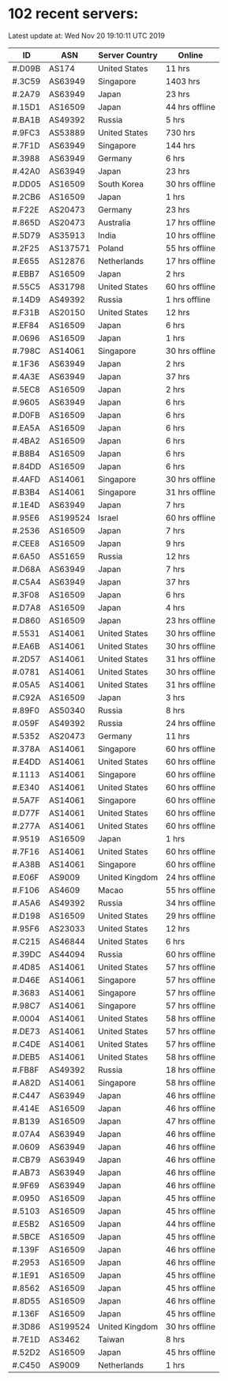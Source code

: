 # 102 recent servers:

Latest update at: Wed Nov 20 19:10:11 UTC 2019

| ID | ASN | Server Country | Online |
| -- | --- | -------------- | ------ |
| #.D09B | AS174 | United States | 11 hrs |
| #.3C59 | AS63949 | Singapore | 1403 hrs |
| #.2A79 | AS63949 | Japan | 23 hrs |
| #.15D1 | AS16509 | Japan | 44 hrs offline |
| #.BA1B | AS49392 | Russia | 5 hrs |
| #.9FC3 | AS53889 | United States | 730 hrs |
| #.7F1D | AS63949 | Singapore | 144 hrs |
| #.3988 | AS63949 | Germany | 6 hrs |
| #.42A0 | AS63949 | Japan | 23 hrs |
| #.DD05 | AS16509 | South Korea | 30 hrs offline |
| #.2CB6 | AS16509 | Japan | 1 hrs |
| #.F22E | AS20473 | Germany | 23 hrs |
| #.865D | AS20473 | Australia | 17 hrs offline |
| #.5D79 | AS35913 | India | 10 hrs offline |
| #.2F25 | AS137571 | Poland | 55 hrs offline |
| #.E655 | AS12876 | Netherlands | 17 hrs offline |
| #.EBB7 | AS16509 | Japan | 2 hrs |
| #.55C5 | AS31798 | United States | 60 hrs offline |
| #.14D9 | AS49392 | Russia | 1 hrs offline |
| #.F31B | AS20150 | United States | 12 hrs |
| #.EF84 | AS16509 | Japan | 6 hrs |
| #.0696 | AS16509 | Japan | 1 hrs |
| #.798C | AS14061 | Singapore | 30 hrs offline |
| #.1F36 | AS63949 | Japan | 2 hrs |
| #.4A3E | AS63949 | Japan | 37 hrs |
| #.5EC8 | AS16509 | Japan | 2 hrs |
| #.9605 | AS63949 | Japan | 6 hrs |
| #.D0FB | AS16509 | Japan | 6 hrs |
| #.EA5A | AS16509 | Japan | 6 hrs |
| #.4BA2 | AS16509 | Japan | 6 hrs |
| #.B8B4 | AS16509 | Japan | 6 hrs |
| #.84DD | AS16509 | Japan | 6 hrs |
| #.4AFD | AS14061 | Singapore | 30 hrs offline |
| #.B3B4 | AS14061 | Singapore | 31 hrs offline |
| #.1E4D | AS63949 | Japan | 7 hrs |
| #.95E6 | AS199524 | Israel | 60 hrs offline |
| #.2536 | AS16509 | Japan | 7 hrs |
| #.CEE8 | AS16509 | Japan | 9 hrs |
| #.6A50 | AS51659 | Russia | 12 hrs |
| #.D68A | AS63949 | Japan | 7 hrs |
| #.C5A4 | AS63949 | Japan | 37 hrs |
| #.3F08 | AS16509 | Japan | 6 hrs |
| #.D7A8 | AS16509 | Japan | 4 hrs |
| #.D860 | AS16509 | Japan | 23 hrs offline |
| #.5531 | AS14061 | United States | 30 hrs offline |
| #.EA6B | AS14061 | United States | 30 hrs offline |
| #.2D57 | AS14061 | United States | 31 hrs offline |
| #.0781 | AS14061 | United States | 30 hrs offline |
| #.05A5 | AS14061 | United States | 31 hrs offline |
| #.C92A | AS16509 | Japan | 3 hrs |
| #.89F0 | AS50340 | Russia | 8 hrs |
| #.059F | AS49392 | Russia | 24 hrs offline |
| #.5352 | AS20473 | Germany | 11 hrs |
| #.378A | AS14061 | Singapore | 60 hrs offline |
| #.E4DD | AS14061 | United States | 60 hrs offline |
| #.1113 | AS14061 | Singapore | 60 hrs offline |
| #.E340 | AS14061 | United States | 60 hrs offline |
| #.5A7F | AS14061 | Singapore | 60 hrs offline |
| #.D77F | AS14061 | United States | 60 hrs offline |
| #.277A | AS14061 | United States | 60 hrs offline |
| #.9519 | AS16509 | Japan | 1 hrs |
| #.7F16 | AS14061 | United States | 60 hrs offline |
| #.A38B | AS14061 | Singapore | 60 hrs offline |
| #.E06F | AS9009 | United Kingdom | 24 hrs offline |
| #.F106 | AS4609 | Macao | 55 hrs offline |
| #.A5A6 | AS49392 | Russia | 34 hrs offline |
| #.D198 | AS16509 | United States | 29 hrs offline |
| #.95F6 | AS23033 | United States | 12 hrs |
| #.C215 | AS46844 | United States | 6 hrs |
| #.39DC | AS44094 | Russia | 60 hrs offline |
| #.4D85 | AS14061 | United States | 57 hrs offline |
| #.D46E | AS14061 | Singapore | 57 hrs offline |
| #.3683 | AS14061 | Singapore | 57 hrs offline |
| #.98C7 | AS14061 | Singapore | 57 hrs offline |
| #.0004 | AS14061 | United States | 58 hrs offline |
| #.DE73 | AS14061 | United States | 57 hrs offline |
| #.C4DE | AS14061 | United States | 57 hrs offline |
| #.DEB5 | AS14061 | United States | 58 hrs offline |
| #.FB8F | AS49392 | Russia | 18 hrs offline |
| #.A82D | AS14061 | Singapore | 58 hrs offline |
| #.C447 | AS63949 | Japan | 46 hrs offline |
| #.414E | AS16509 | Japan | 46 hrs offline |
| #.B139 | AS16509 | Japan | 47 hrs offline |
| #.07A4 | AS63949 | Japan | 46 hrs offline |
| #.0609 | AS63949 | Japan | 46 hrs offline |
| #.CB79 | AS63949 | Japan | 46 hrs offline |
| #.AB73 | AS63949 | Japan | 46 hrs offline |
| #.9F69 | AS63949 | Japan | 46 hrs offline |
| #.0950 | AS16509 | Japan | 45 hrs offline |
| #.5103 | AS16509 | Japan | 45 hrs offline |
| #.E5B2 | AS16509 | Japan | 44 hrs offline |
| #.5BCE | AS16509 | Japan | 45 hrs offline |
| #.139F | AS16509 | Japan | 46 hrs offline |
| #.2953 | AS16509 | Japan | 46 hrs offline |
| #.1E91 | AS16509 | Japan | 45 hrs offline |
| #.8562 | AS16509 | Japan | 45 hrs offline |
| #.8D55 | AS16509 | Japan | 46 hrs offline |
| #.136F | AS16509 | Japan | 45 hrs offline |
| #.3D86 | AS199524 | United Kingdom | 30 hrs offline |
| #.7E1D | AS3462 | Taiwan | 8 hrs |
| #.52D2 | AS16509 | Japan | 45 hrs offline |
| #.C450 | AS9009 | Netherlands | 1 hrs |

